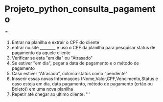 # Projeto_python_consulta_pagamento
'''
1. Entrar na planilha e extrair o CPF do cliente 
2. entrar no site ________ e uso o CPF da planilha para pesquisar status de pagamento da aquele cliente
3. Verificar se esta "em dia" ou "Atrasado"
4. Se estiver "em dia", pegar a data de pagamento e o método de pagamento
5. Caso estiver "Atrasado", colorca status como "pendente"
6. Insserir essas novas Informaçoes (Nome,Valor,CPF,Vencimento,Status e caso esteja em dia, data pagamento, método de pagamento (crtão ou Boleto)) em uma nova planilha
7. Repetir até chegar ao ultimo cliente.
   '''

